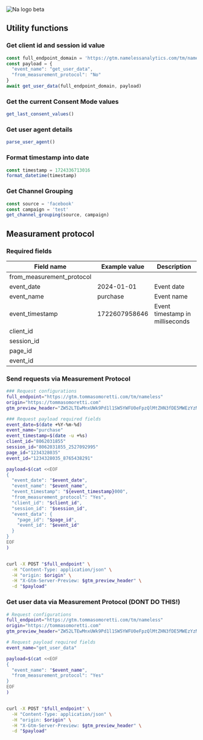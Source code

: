![Na logo beta](https://github.com/tommasomoretti/nameless-analytics/assets/29273232/7d4ded5e-4b79-46a2-b089-03997724fd10)

## Utility functions
### Get client id and session id value 
```javascript
const full_endpoint_domain = 'https://gtm.namelessanalytics.com/tm/nameless'
const payload = {
  "event_name": "get_user_data", 
  "from_measurement_protocol": "No"
}
await get_user_data(full_endpoint_domain, payload)
```

### Get the current Consent Mode values
```javascript
get_last_consent_values()
```

### Get user agent details
```javascript
parse_user_agent()
```

### Format timestamp into date 
```javascript
const timestamp = 1724336713016
format_datetime(timestamp)
```

### Get Channel Grouping 
```javascript
const source = 'facebook'
const campaign = 'test'
get_channel_grouping(source, campaign)
```


## Measurament protocol
### Required fields

| Field name                | Example value | Description                     |
|---------------------------|---------------|---------------------------------|
| from_measurement_protocol |
| event_date                | 2024-01-01    | Event date                      |   
| event_name                | purchase      | Event name                      |
| event_timestamp           | 1722607958646 | Event timestamp in milliseconds |
| client_id                 | | |
| session_id                | | |
| page_id                   | | |
| event_id                  | | |

### Send requests via Measurement Protocol
```bash
### Request configurations 
full_endpoint="https://gtm.tommasomoretti.com/tm/nameless"
origin="https://tommasomoretti.com"
gtm_preview_header="ZW52LTEwMnxUWk9Pd1l1SW5YWFU0eFpzQlMtZHN3fDE5MWEzYzMxNzJiYTI3OWM2MDYxMg=="

### Request payload required fields
event_date=$(date +%Y-%m-%d)
event_name="purchase"
event_timestamp=$(date -u +%s) 
client_id="8062031855"
session_id="8062031855_2527092995"
page_id="1234328035"
event_id="1234328035_8765438291"

payload=$(cat <<EOF
{
  "event_date": "$event_date",
  "event_name": "$event_name",
  "event_timestamp": "${event_timestamp}000",
  "from_measurement_protocol": "Yes",
  "client_id": "$client_id",
  "session_id": "$session_id",
  "event_data": {
    "page_id": "$page_id",
    "event_id": "$event_id"
  }
}
EOF
)


curl -X POST "$full_endpoint" \
  -H "Content-Type: application/json" \
  -H "origin: $origin" \
  -H "X-Gtm-Server-Preview: $gtm_preview_header" \
  -d "$payload"
```


### Get user data via Measurement Protocol (DONT DO THIS!)
```bash
# Request configurations 
full_endpoint="https://gtm.tommasomoretti.com/tm/nameless"
origin="https://tommasomoretti.com"
gtm_preview_header="ZW52LTEwMnxUWk9Pd1l1SW5YWFU0eFpzQlMtZHN3fDE5MWEzYzMxNzJiYTI3OWM2MDYxMg=="

# Request payload required fields
event_name="get_user_data"

payload=$(cat <<EOF
{
  "event_name": "$event_name",
  "from_measurement_protocol": "Yes"
}
EOF
)


curl -X POST "$full_endpoint" \
  -H "Content-Type: application/json" \
  -H "origin: $origin" \
  -H "X-Gtm-Server-Preview: $gtm_preview_header" \
  -d "$payload"
```
